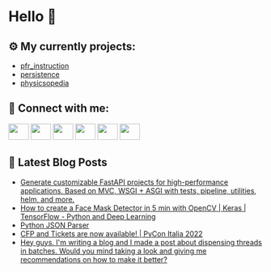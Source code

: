 # Hello 👋

## ⚙️ My currently projects:
- [pfr_instruction](https://github.com/bullbesh/pfr_instruction)
- [persistence](https://github.com/bullbesh/persistence)
- [physicsopedia](https://github.com/bullbesh/physicsopedia)

## 🔎 Connect with me:
[<img height="32" width="40" src="https://cdn.jsdelivr.net/npm/simple-icons@v5/icons/telegram.svg" />](https://t.me/bullbesh)
[<img height="32" width="40" src="https://cdn.jsdelivr.net/npm/simple-icons@v5/icons/vk.svg" />](https://vk.com/bullbesh)
[<img height="32" width="40" src="https://cdn.jsdelivr.net/npm/simple-icons@v5/icons/twitter.svg" />](https://twitter.com/bullbesh1)
[<img height="32" width="40" src="https://cdn.jsdelivr.net/npm/simple-icons@v5/icons/instagram.svg" />](https://www.instagram.com/bullbesh)
[<img height="32" width="40" src="https://cdn.jsdelivr.net/npm/simple-icons@v5/icons/reddit.svg" />](https://www.reddit.com/user/bullbesh)
[<img height="32" width="40" src="https://cdn.jsdelivr.net/npm/simple-icons@v5/icons/youtube.svg" />](https://www.youtube.com/channel/UCtfjRs6uzgq5mfm8S06WTcg)

## 📕 Latest Blog Posts
<!-- BLOG-POST-LIST:START -->
- [Generate customizable FastAPI projects for high-performance applications. Based on MVC, WSGI + ASGI with tests, pipeline, utilities, helm, and more.](https://www.reddit.com/r/Python/comments/s372fv/generate_customizable_fastapi_projects_for/)
- [How to create a Face Mask Detector in 5 min with OpenCV | Keras | TensorFlow - Python and Deep Learning](https://www.reddit.com/r/Python/comments/s36mss/how_to_create_a_face_mask_detector_in_5_min_with/)
- [Python JSON Parser](https://www.reddit.com/r/Python/comments/s36djq/python_json_parser/)
- [CFP and Tickets are now available! | PyCon Italia 2022](https://www.reddit.com/r/Python/comments/s34pmm/cfp_and_tickets_are_now_available_pycon_italia/)
- [Hey guys. I&#39;m writing a blog and I made a post about dispensing threads in batches. Would you mind taking a look and giving me recommendations on how to make it better?](https://www.reddit.com/r/Python/comments/s32oti/hey_guys_im_writing_a_blog_and_i_made_a_post/)
<!-- BLOG-POST-LIST:END -->
